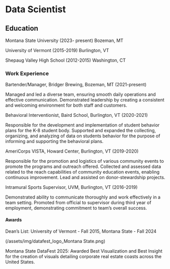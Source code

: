 # Data Scientist

## Education
Montana State University	   (2023- present)	Bozeman, MT

University of Vermont		   (2015-2019)		Burlington, VT

Shepaug Valley High School	   (2012-2015)		Washington, CT

### Work Experience
Bartender/Manager, Bridger Brewing, Bozeman, MT (2021-present)

Managed and led a diverse team, ensuring smooth daily operations and effective communication. Demonstrated leadership by creating a consistent and welcoming environment for both staff and customers.

Behavioral Interventionist, Baird School, Burlington, VT (2020-2021)

Responsible for the development and implementation of student behavior plans for the K-8 student body.  Supported and expanded the collecting, organizing, and analyzing of data on students behavior for the purpose of informing and supporting the behavioral plans. 

AmeriCorps VISTA, Howard Center, Burlington, VT (2019-2020)

Responsible for the promotion and logistics of various community events to promote the programs and outreach offered. Collected and assessed data related to the reach capabilities of community education events, enabling continuous improvement. Lead and assisted on donor-stewardship projects. 

Intramural Sports Supervisor, UVM, Burlington, VT (2016-2019)

Demonstrated ability to communicate thoroughly and work effectively in a team setting. Promoted from official to supervisor during third year of employment, demonstrating commitment to team’s overall success.

#### Awards
Dean’s List: University of Vermont - Fall 2015, Montana State - Fall 2024

(/assets/img/datafest_logo_Montana State.png)

Montana State DataFest 2025: Awarded Best Visualization and Best Insight for the creation of visuals detailing corporate real estate coasts across the United States. 
